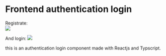 # Frontend authentication login
Registrate:  
![](./src/assets/register_small.gif)

And login: 
![](./src/assets/login_small.gif)


this is an authentication login component made with Reactjs and Typscript. 

